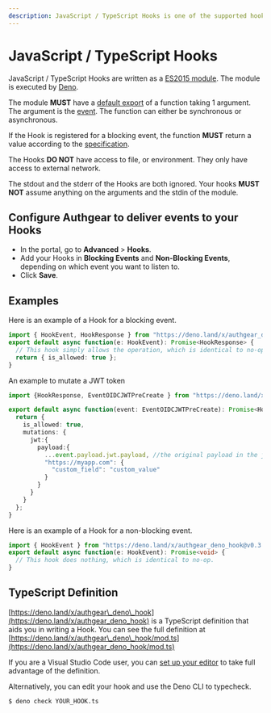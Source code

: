 ```yaml
---
description: JavaScript / TypeScript Hooks is one of the supported hooks to receive events.
---
```


# JavaScript / TypeScript Hooks

JavaScript / TypeScript Hooks are written as a [ES2015 module](https://developer.mozilla.org/en-US/docs/Web/JavaScript/Guide/Modules). The module is executed by [Deno](https://deno.land/).

The module **MUST** have a [default export](https://developer.mozilla.org/en-US/docs/Web/JavaScript/Reference/Statements/export#description) of a function taking 1 argument. The argument is the [event](./#event-shape). The function can either be synchronous or asynchronous.

If the Hook is registered for a blocking event, the function **MUST** return a value according to the [specification](./#blocking-events).

The Hooks **DO NOT** have access to file, or environment. They only have access to external network.

The stdout and the stderr of the Hooks are both ignored. Your hooks **MUST NOT** assume anything on the arguments and the stdin of the module.

## Configure Authgear to deliver events to your Hooks

* In the portal, go to **Advanced** > **Hooks**.
* Add your Hooks in **Blocking Events** and **Non-Blocking Events**, depending on which event you want to listen to.
* Click **Save**.

## Examples

Here is an example of a Hook for a blocking event.

```typescript
import { HookEvent, HookResponse } from "https://deno.land/x/authgear_deno_hook@v1.6.1/mod.ts";
export default async function(e: HookEvent): Promise<HookResponse> {
  // This hook simply allows the operation, which is identical to no-op.
  return { is_allowed: true };
}
```

An example to mutate a JWT token

```typescript
import {HookResponse, EventOIDCJWTPreCreate } from "https://deno.land/x/authgear_deno_hook@v1.0.0/mod.ts";

export default async function(event: EventOIDCJWTPreCreate): Promise<HookResponse> {
  return { 
    is_allowed: true,
    mutations: {
      jwt:{
        payload:{
          ...event.payload.jwt.payload, //the original payload in the jwt
          "https://myapp.com": {
            "custom_field": "custom_value"
          }
        }
      }
    }
  };
}
```

Here is an example of a Hook for a non-blocking event.

```typescript
import { HookEvent } from "https://deno.land/x/authgear_deno_hook@v0.3.0/mod.ts";
export default async function(e: HookEvent): Promise<void> {
  // This hook does nothing, which is identical to no-op.
}
```

## TypeScript Definition

[https://deno.land/x/authgear\_deno\_hook](https://deno.land/x/authgear_deno_hook) is a TypeScript definition that aids you in writing a Hook. You can see the full definition at [https://deno.land/x/authgear\_deno\_hook/mod.ts](https://deno.land/x/authgear_deno_hook/mod.ts)

If you are a Visual Studio Code user, you can [set up your editor](https://deno.land/manual@v1.27.2/references/vscode_deno) to take full advantage of the definition.

Alternatively, you can edit your hook and use the Deno CLI to typecheck.

```bash
$ deno check YOUR_HOOK.ts
```

